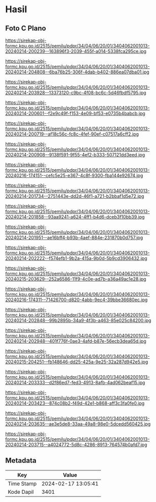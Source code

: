 # Hasil

## Foto C Plano

https://sirekap-obj-formc.kpu.go.id/2515/pemilu/pdpr/34/04/06/20/01/3404062001013-20240214-200239--163896f3-2039-455f-a014-5338fca295ce.jpg

https://sirekap-obj-formc.kpu.go.id/2515/pemilu/pdpr/34/04/06/20/01/3404062001013-20240214-204808--6ba76b25-306f-4dab-b402-886ea07dba01.jpg

https://sirekap-obj-formc.kpu.go.id/2515/pemilu/pdpr/34/04/06/20/01/3404062001013-20240214-203928--13373120-c9bc-4f08-bc6c-5d46fbdf5795.jpg

https://sirekap-obj-formc.kpu.go.id/2515/pemilu/pdpr/34/04/06/20/01/3404062001013-20240214-200601--f2e9c49f-f153-4e09-bf53-e0735b4babcb.jpg

https://sirekap-obj-formc.kpu.go.id/2515/pemilu/pdpr/34/04/06/20/01/3404062001013-20240214-200719--af18c56c-fc8c-4fef-90ef-c07517a6cff2.jpg

https://sirekap-obj-formc.kpu.go.id/2515/pemilu/pdpr/34/04/06/20/01/3404062001013-20240214-200908--9138f591-9f55-4ef2-b333-507121dd3eed.jpg

https://sirekap-obj-formc.kpu.go.id/2515/pemilu/pdpr/34/04/06/20/01/3404062001013-20240216-174151--cefc5e25-e367-4c8f-9300-fba144e92674.jpg

https://sirekap-obj-formc.kpu.go.id/2515/pemilu/pdpr/34/04/06/20/01/3404062001013-20240214-201734--2751443e-dd2d-46f1-a721-b2bbaf1d5e72.jpg

https://sirekap-obj-formc.kpu.go.id/2515/pemilu/pdpr/34/04/06/20/01/3404062001013-20240214-201858--93aa9241-a624-4ff1-b4d6-dceb3f10bb39.jpg

https://sirekap-obj-formc.kpu.go.id/2515/pemilu/pdpr/34/04/06/20/01/3404062001013-20240214-201951--ae16bff4-b93b-4aef-884e-231870b0d757.jpg

https://sirekap-obj-formc.kpu.go.id/2515/pemilu/pdpr/34/04/06/20/01/3404062001013-20240214-202222--f574efb1-9b2a-415a-9b0d-5b9cd3906432.jpg

https://sirekap-obj-formc.kpu.go.id/2515/pemilu/pdpr/34/04/06/20/01/3404062001013-20240215-203629--252a6586-11f9-4c0e-ad7b-a36a49ac1e28.jpg

https://sirekap-obj-formc.kpu.go.id/2515/pemilu/pdpr/34/04/06/20/01/3404062001013-20240216-174311--71426700-d820-4abb-9ec4-39bbe36680ec.jpg

https://sirekap-obj-formc.kpu.go.id/2515/pemilu/pdpr/34/04/06/20/01/3404062001013-20240214-202848--99b2895b-34a9-4f3b-a463-85e025c84200.jpg

https://sirekap-obj-formc.kpu.go.id/2515/pemilu/pdpr/34/04/06/20/01/3404062001013-20240214-202948--401f776f-0ae3-4afd-b87e-56ecb3dea65d.jpg

https://sirekap-obj-formc.kpu.go.id/2515/pemilu/pdpr/34/04/06/20/01/3404062001013-20240215-204251--fb148646-dd25-425a-9e25-32a287d942e5.jpg

https://sirekap-obj-formc.kpu.go.id/2515/pemilu/pdpr/34/04/06/20/01/3404062001013-20240214-203333--d2f86ed7-fed3-4913-8afb-4ad062beaf15.jpg

https://sirekap-obj-formc.kpu.go.id/2515/pemilu/pdpr/34/04/06/20/01/3404062001013-20240214-203423--874c08b2-f49d-42e1-b868-aff3c3fa0fe0.jpg

https://sirekap-obj-formc.kpu.go.id/2515/pemilu/pdpr/34/04/06/20/01/3404062001013-20240214-203635--ae3e5de8-33aa-49a8-98e0-5dcedd560425.jpg

https://sirekap-obj-formc.kpu.go.id/2515/pemilu/pdpr/34/04/06/20/01/3404062001013-20240214-203715--a4024772-5d8c-4286-8913-764574b0afd7.jpg


## Metadata

| Key        | Value               |
| ---------- | ------------------- |
| Time Stamp | 2024-02-17 13:05:41 |
| Kode Dapil | 3401                |



